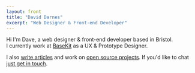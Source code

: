 ```yaml
---
layout: front
title: "David Darnes"
excerpt: "Web Designer & Front-end Developer"
---
```


Hi I'm Dave, a web designer & front-end developer based in Bristol.  
I currently work at [BaseKit](http://basekit.com) as a UX & Prototype Designer.

I also [write articles](https://david.darn.es/) and work on [open source projects](http://daviddarnes.github.io/). If you'd like to chat [just get in touch](http://enable-javascript.com/ "my email").


